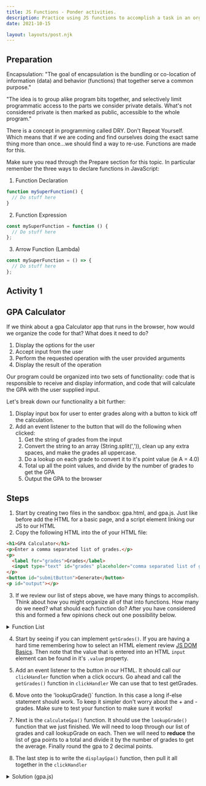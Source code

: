 ```yaml
---
title: JS Functions - Ponder activities.
description: Practice using JS functions to accomplish a task in an organized and DRY manner.
date: 2021-10-15

layout: layouts/post.njk
---
```


## Preparation

Encapsulation: "The goal of encapsulation is the bundling or co-location of information (data) and behavior (functions) that together serve a common purpose."

"The idea is to group alike program bits together, and selectively limit programmatic access to the parts we consider private details. What's not considered private is then marked as public, accessible to the whole program."

There is a concept in programming called DRY. Don't Repeat Yourself. Which means that if we are coding and find ourselves doing the exact same thing more than once...we should find a way to re-use. Functions are made for this.

Make sure you read through the Prepare section for this topic. In particular remember the three ways to declare functions in JavaScript:

1. Function Declaration

```javascript
function mySuperFunction() {
  // Do stuff here
}
```

2. Function Expression

```javascript
const mySuperFunction = function () {
  // Do stuff here
};
```

3. Arrow Function (Lambda)

```javascript
const mySuperFunction = () => {
  // Do stuff here
};
```

## Activity 1

## GPA Calculator

If we think about a gpa Calculator app that runs in the browser, how would we organize the code for that? What does it need to do?

1. Display the options for the user
2. Accept input from the user
3. Perform the requested operation with the user provided arguments
4. Display the result of the operation

Our program could be organized into two sets of functionality: code that is responsible to receive and display information, and code that will calculate the GPA with the user supplied input.

Let's break down our functionality a bit further:

1. Display input box for user to enter grades along with a button to kick off the calculation.
2. Add an event listener to the button that will do the following when clicked:
   1. Get the string of grades from the input
   2. Convert the string to an array (String.split(',')), clean up any extra spaces, and make the grades all uppercase.
   3. Do a lookup on each grade to convert it to it's point value (ie A = 4.0)
   4. Total up all the point values, and divide by the number of grades to get the GPA
   5. Output the GPA to the browser

## Steps

1. Start by creating two files in the sandbox: gpa.html, and gpa.js. Just like before add the HTML for a basic page, and a script element linking our JS to our HTML
2. Copy the following HTML into the <body> of your HTML file:

```html
<h1>GPA Calculator</h1>
<p>Enter a comma separated list of grades.</p>
<p>
  <label for="grades">Grades</label>
  <input type="text" id="grades" placeholder="comma separated list of grades" />
</p>
<button id="submitButton">Generate</button>
<p id="output"></p>
```

3. If we review our list of steps above, we have many things to accomplish. Think about how you might organize all of that into functions. How many do we need? what should each function do? After you have considered this and formed a few opinions check out one possibility below.

<details>
<summary>Function List</summary>

```javascript
function getGrades(inputSelector) {
  // get grades from the input box
  // split them into an array (String.split(','))
  // clean up any extra spaces, and make the grades all uppercase. (Array.map())
  // return grades
}

function lookupGrade(grade) {
  // converts the letter grade to it's GPA point value and returns it
}

function calculateGpa(grades) {
  // gets a list of grades passed in
  // convert the letter grades to gpa points
  // calculates the GPA
  // return the GPA
}

function outputGpa(gpa, selector) {
  // takes a gpa value and displays it in the HTML in the element identified by the selector
}

function clickHandler() {
  // when the button in our html is clicked:
  // get the grades entered into the input
  // calculate the gpa from the grades entered
  // display the gpa
}
```

</details>

4. Start by seeing if you can implement `getGrades()`. If you are having a hard time remembering how to select an HTML element review [JS DOM Basics](../../dom-basics/). Then note that the value that is entered into an HTML `input` element can be found in it's `.value` property.

5. Add an event listener to the button in our HTML. It should call our `clickHandler` function when a click occurs. Go ahead and call the `getGrades()` function in `clickHandler` We can use that to test getGrades.

6. Move onto the 'lookupGrade()` function. In this case a long if-else statement should work. To keep it simpler don't worry about the + and - grades. Make sure to test your function to make sure it works!

7. Next is the `calculateGpa()` function. It should use the `lookupGrade()` function that we just finished. We will need to loop through our list of grades and call lookupGrade on each. Then we will need to **reduce** the list of gpa points to a total and divide it by the number of grades to get the average. Finally round the gpa to 2 decimal points.

8. The last step is to write the `displayGpa()` function, then pull it all together in the `clickHandler`

<details>
<summary>Solution (gpa.js)</summary>

```javascript
function getGrades(inputSelector) {
  // get grades from the input box
  const grades = document.querySelector("#grades").value;
  // split them into an array (String.split(','))
  const gradesArray = grades.split(",");
  // clean up any extra spaces, and make the grades all uppercase. (Array.map())
  const cleanGrades = gradesArray.map((grade) => grade.trim().toUpperCase());
  console.log(cleanGrades);
  // return grades
  return cleanGrades;
}

function lookupGrade(grade) {
  // converts the letter grade to it's GPA point value and returns it
  let points = 0;
  if (grade === "A") {
    points = 4;
  } else if (grade === "B") {
    points = 3;
  } else if (grade === "C") {
    points = 2;
  } else if (grade === "D") {
    points = 1;
  }
  return points;
}

function calculateGpa(grades) {
  // gets a list of grades passed in
  // convert the letter grades to gpa points
  const gradePoints = grades.map((grade) => lookupGrade(grade));
  // calculates the GPA
  const gpa =
    gradePoints.reduce((total, num) => total + num) / gradePoints.length;
  // return the GPA
  return gpa.toFixed(2);
}

function outputGpa(gpa, selector) {
  // takes a gpa value and displays it in the HTML in the element identified by the selector passed in
  const outputElement = document.querySelector(selector);
  outputElement.innerText = gpa;
}

function clickHandler() {
  // when the button in our html is clicked
  // get the grades entered into the input
  const grades = getGrades();
  // calculate the gpa from the grades entered
  const gpa = calculateGpa(grades);
  // display the gpa
  outputGpa(gpa, "#output");
}

document.querySelector("#submitButton").addEventListener("click", clickHandler);
```
